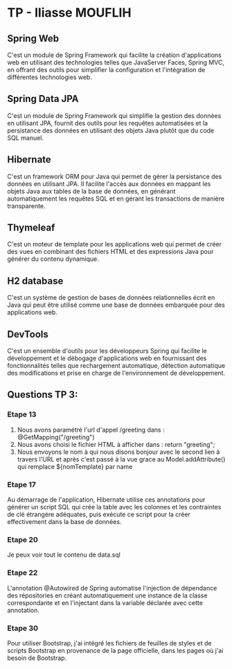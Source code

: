 # TP - Iliasse MOUFLIH

## Spring Web

C'est un module de Spring Framework qui facilite la création d'applications web en utilisant des technologies telles que JavaServer Faces, Spring MVC, en offrant des outils pour simplifier la configuration et l'intégration de différentes technologies web.

## Spring Data JPA

C'est un module de Spring Framework qui simplifie la gestion des données en utilisant JPA, fournit des outils pour les requêtes automatisées et la persistance des données en utilisant des objets Java plutôt que du code SQL manuel.

## Hibernate

C'est un framework ORM pour Java qui permet de gérer la persistance des données en utilisant JPA. Il facilite l'accès aux données en mappant les objets Java aux tables de la base de données, en générant automatiquement les requêtes SQL et en gérant les transactions de manière transparente.

## Thymeleaf

C'est un moteur de template pour les applications web qui permet de créer des vues en combinant des fichiers HTML et des expressions Java pour générer du contenu dynamique.

## H2 database

C'est un système de gestion de bases de données relationnelles écrit en Java qui peut être utilisé comme une base de données embarquée pour des applications web.

## DevTools

C'est un ensemble d'outils pour les développeurs Spring qui facilite le développement et le débogage d'applications web en fournissant des fonctionnalités telles que rechargement automatique, détection automatique des modifications et prise en charge de l'environnement de développement.

## Questions TP 3:

### Etape 13

1. Nous avons paramétré l'url d'appel /greeting dans : @GetMapping("/greeting")
2. Nous avons choisi le fichier HTML à afficher dans : return "greeting";
3. Nous envoyons le nom à qui nous disons bonjour avec le second lien à travers l'URL et après c'est passé à la vue grace au Model.addAttribute() qui remplace ${nomTemplate} par name

### Etape 17

Au démarrage de l'application, Hibernate utilise ces annotations pour générer un script SQL qui crée la table avec les colonnes et les contraintes de clé étrangère adéquates, puis exécute ce script pour la créer effectivement dans la base de données.

### Etape 20

Je peux voir tout le contenu de data.sql

### Etape 22

L'annotation @Autowired de Spring automatise l'injection de dépendance des répositories en créant automatiquement une instance de la classe correspondante et en l'injectant dans la variable déclarée avec cette annotation.

### Etape 30

Pour utiliser Bootstrap, j'ai intégré les fichiers de feuilles de styles et de scripts Bootstrap en provenance de la page officielle, dans les pages où j'ai besoin de Bootstrap.